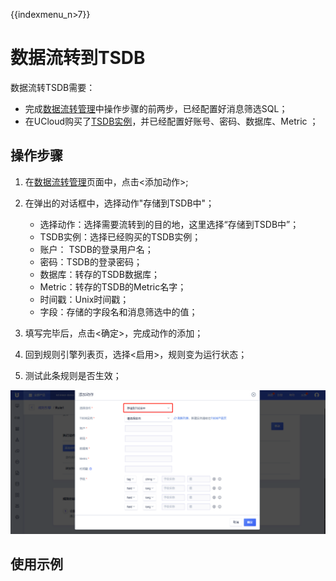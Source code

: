 {{indexmenu_n>7}}

# 数据流转到TSDB
数据流转TSDB需要：
- 完成[数据流转管理](data_forwarding)中操作步骤的前两步，已经配置好消息筛选SQL；
- 在UCloud购买了[TSDB实例](https://console.ucloud.cn/utsdb)，并已经配置好账号、密码、数据库、Metric ；

## 操作步骤
1. 在[数据流转管理](data_forwarding)页面中，点击<添加动作>;
2. 在弹出的对话框中，选择动作"存储到TSDB中"；

   - 选择动作：选择需要流转到的目的地，这里选择“存储到TSDB中”；
   - TSDB实例：选择已经购买的TSDB实例；
   - 账户： TSDB的登录用户名；
   - 密码：TSDB的登录密码；
   - 数据库：转存的TSDB数据库；
   - Metric：转存的TSDB的Metric名字；
   - 时间戳：Unix时间戳；
   - 字段：存储的字段名和消息筛选中的值；
   
3. 填写完毕后，点击<确定>，完成动作的添加；
4. 回到规则引擎列表页，选择<启用>，规则变为运行状态；
5. 测试此条规则是否生效；

![转发到TSDB](../../images/转发到TSDB-3502315.png)



## 使用示例
